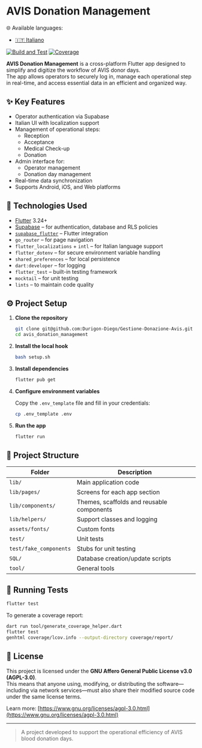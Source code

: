 # AVIS Donation Management

🌐 Available languages:
-  [🇮🇹 Italiano](README.md)

[![Build and Test](https://github.com/Durigon-Diego/Gestione-Donazione-Avis/actions/workflows/flutter_test_and_badge.yml/badge.svg)](https://github.com/Durigon-Diego/Gestione-Donazione-Avis/actions/workflows/flutter_test_and_badge.yml)
[![Coverage](https://durigon-diego.github.io/Gestione-Donazione-Avis/coverage/20250509-004838-23901.svg)](https://durigon-diego.github.io/Gestione-Donazione-Avis/coverage/20250509-004838-23901/index.html) <!-- badge::coverage -->

**AVIS Donation Management** is a cross-platform Flutter app designed to simplify and digitize the workflow of AVIS donor days.  
The app allows operators to securely log in, manage each operational step in real-time, and access essential data in an efficient and organized way.

## ✨ Key Features

- Operator authentication via Supabase
- Italian UI with localization support
- Management of operational steps:
  - Reception
  - Acceptance
  - Medical Check-up
  - Donation
- Admin interface for:
  - Operator management
  - Donation day management
- Real-time data synchronization
- Supports Android, iOS, and Web platforms

## 🚀 Technologies Used

- [Flutter](https://flutter.dev/) 3.24+
- [Supabase](https://supabase.com/) – for authentication, database and RLS policies
- [`supabase_flutter`](https://pub.dev/packages/supabase_flutter) – Flutter integration
- `go_router` – for page navigation
- `flutter_localizations` + `intl` – for Italian language support
- `flutter_dotenv` – for secure environment variable handling
- `shared_preferences` – for local persistence
- `dart:developer` – for logging
- `flutter_test` – built-in testing framework
- `mocktail` – for unit testing
- `lints` – to maintain code quality

## ⚙️ Project Setup

1. **Clone the repository**
   ```bash
   git clone git@github.com:Durigon-Diego/Gestione-Donazione-Avis.git avis_donation_management
   cd avis_donation_management
   ```

2. **Install the local hook**
   ```bash
   bash setup.sh
   ```

3. **Install dependencies**
   ```bash
   flutter pub get
   ```

4. **Configure environment variables**

   Copy the `.env_template` file and fill in your credentials:

   ```bash
   cp .env_template .env
   ```

5. **Run the app**
   ```bash
   flutter run
   ```

## 📁 Project Structure

| Folder                | Description                                             |
|-----------------------|---------------------------------------------------------|
| `lib/`                | Main application code                                   |
| `lib/pages/`          | Screens for each app section                            |
| `lib/components/`     | Themes, scaffolds and reusable components                  |
| `lib/helpers/`        | Support classes and logging                             |
| `assets/fonts/`       | Custom fonts                                            |
| `test/`               | Unit tests                                              |
| `test/fake_components`| Stubs for unit testing                                  |
| `SQL/`                | Database creation/update scripts                        |
| `tool/`               | General tools                                           |

## 🧪 Running Tests

```bash
flutter test
```

To generate a coverage report:
```bash
dart run tool/generate_coverage_helper.dart
flutter test
genhtml coverage/lcov.info --output-directory coverage/report/
```

## 📜 License

This project is licensed under the **GNU Affero General Public License v3.0 (AGPL-3.0)**.  
This means that anyone using, modifying, or distributing the software—including via network services—must also share their modified source code under the same license terms.

Learn more: [https://www.gnu.org/licenses/agpl-3.0.html](https://www.gnu.org/licenses/agpl-3.0.html)

---

> A project developed to support the operational efficiency of AVIS blood donation days.
